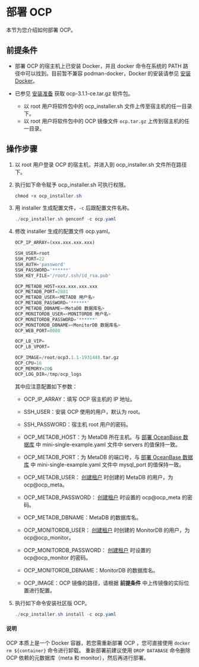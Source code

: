 # 部署 OCP

本节为您介绍如何部署 OCP。

## 前提条件

* 部署 OCP 的宿主机上已安装 Docker，并且 docker 命令在系统的 PATH 路径中可以找到。目前暂不兼容 podman-docker，Docker 的安装请参见 [安装 Docker](800.deploy-appendix/100.install-docker.md)。
* 已参见 [安装准备](../200.deployment-guide/400.installation-preparation.md) 获取 ocp-3.1.1-ce.tar.gz 软件包。

  * 以 root 用户将软件包中的 ocp_installer.sh 文件上传至宿主机的任一目录下。
  * 以 root 用户将软件包中的 OCP 镜像文件 `ocp.tar.gz` 上传到宿主机的任一目录。

## 操作步骤

1. 以 root 用户登录 OCP 的宿主机，并进入到 ocp_installer.sh 文件所在路径下。

2. 执行如下命令赋予 ocp_installer.sh 可执行权限。

   ```java
   chmod +x ocp_installer.sh
   ```

3. 用 installer 生成配置文件，`-c` 后跟配置文件名称。

   ```java
   ./ocp_installer.sh genconf -c ocp.yaml
   ```

4. 修改 installer 生成的配置文件 ocp.yaml。

   ```sql
   OCP_IP_ARRAY=(xxx.xxx.xxx.xxx)

   SSH_USER=root
   SSH_PORT=22
   SSH_AUTH='password'
   SSH_PASSWORD='******'
   SSH_KEY_FILE='/root/.ssh/id_rsa.pub'

   OCP_METADB_HOST=xxx.xxx.xxx.xxx
   OCP_METADB_PORT=2881
   OCP_METADB_USER=<METADB 用户名>
   OCP_METADB_PASSWORD='******'
   OCP_METADB_DBNAME=<MetaDB 数据库名>
   OCP_MONITORDB_USER=<MONITORDB 用户名>
   OCP_MONITORDB_PASSWORD='******'
   OCP_MONITORDB_DBNAME=<MonitorDB 数据库名>
   OCP_WEB_PORT=8080

   OCP_LB_VIP=
   OCP_LB_VPORT=

   OCP_IMAGE=/root/ocp3.1.1-1931448.tar.gz
   OCP_CPU=16
   OCP_MEMORY=20G
   OCP_LOG_DIR=/tmp/ocp_logs
   ```

   其中应注意配置如下参数：
   * OCP_IP_ARRAY：填写 OCP 宿主机的 IP 地址。

   * SSH_USER：安装 OCP 使用的用户，默认为 root。

   * SSH_PASSWORD：宿主机 root 用户的密码。

   * OCP_METADB_HOST：为 MetaDB 所在主机。与 [部署 OceanBase 数据库](500.prepare-metadb-and-monitordb/200.deploy-the-oceanbase-database.md) 中 mini-single-example.yaml 文件中 servers 的值保持一致。

   * OCP_METADB_PORT：为 MetaDB 的端口号，与 [部署 OceanBase 数据库](500.prepare-metadb-and-monitordb/200.deploy-the-oceanbase-database.md) 中 mini-single-example.yaml 文件中 mysql_port 的值保持一致。

   * OCP_METADB_USER： [创建租户](500.prepare-metadb-and-monitordb/300.deploy-create-a-tenant.md) 时创建的 MetaDB 的用户，为 ocp@ocp_meta。

   * OCP_METADB_PASSWORD： [创建租户](500.prepare-metadb-and-monitordb/300.deploy-create-a-tenant.md) 时设置的 ocp@ocp_meta 的密码。

   * OCP_METADB_DBNAME：MetaDB 的数据库名。

   * OCP_MONITORDB_USER： [创建租户](500.prepare-metadb-and-monitordb/300.deploy-create-a-tenant.md) 时创建的 MonitorDB 的用户，为 ocp@ocp_monitor。

   * OCP_MONITORDB_PASSWORD： [创建租户](500.prepare-metadb-and-monitordb/300.deploy-create-a-tenant.md) 时设置的 ocp@ocp_monitor 的密码。

   * OCP_MONITORDB_DBNAME：MonitorDB 的数据库名。

   * OCP_IMAGE：OCP 镜像的路径，请根据 **前提条件** 中上传镜像的实际位置进行配置。

5. 执行如下命令安装社区版 OCP。

   ```java
   ./ocp_installer.sh install -c ocp.yaml
   ```

  <main id="notice" type='explain'>
    <h4>说明</h4>
    <p>OCP 本质上是一个 Docker 容器，若您需重新部署 OCP ，您可直接使用 <code>docker rm ${container}</code> 命令进行卸载。
    重新部署前建议使用 <code>DROP DATABASE</code> 命令删除 OCP 依赖的元数据库（meta 和 monitor），然后再进行部署。</p>
  </main>
